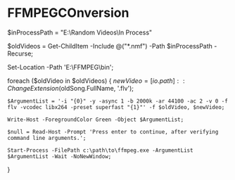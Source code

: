 # FFMPEGCOnversion

$inProcessPath = "E:\Random Videos\In Process\"

$oldVideos = Get-ChildItem -Include @("*.nmf") -Path $inProcessPath -Recurse;

Set-Location -Path 'E:\FFMPEG\bin\';

foreach ($oldVideo in $oldVideos) {
    $newVideo = [io.path]::ChangeExtension($oldSong.FullName, '.flv');

    $ArgumentList = '-i "{0}" -y -async 1 -b 2000k -ar 44100 -ac 2 -v 0 -f flv -vcodec libx264 -preset superfast "{1}"' -f $oldVideo, $newVideo;

    Write-Host -ForegroundColor Green -Object $ArgumentList; 
    
    $null = Read-Host -Prompt 'Press enter to continue, after verifying command line arguments.';

    Start-Process -FilePath c:\path\to\ffmpeg.exe -ArgumentList $ArgumentList -Wait -NoNewWindow;
}
